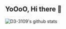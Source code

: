 ## YoOoO, Hi there 👋
![D3-3109's github stats](https://github-readme-stats.vercel.app/api?username=D3-3109&count_private=true&show_icons=true&bg_color=30,e96443,904e95&title_color=fff&text_color=fff)
